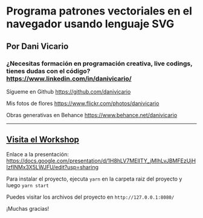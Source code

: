 # Programa patrones vectoriales en el navegador usando lenguaje SVG

## Por Dani Vicario

### ¿Necesitas formación en programación creativa, live codings, tienes dudas con el código? https://www.linkedin.com/in/danivicario/

Sígueme en Github
https://github.com/danivicario

Mis fotos de flores
https://www.flickr.com/photos/danivicario

Obras generativas en Behance
https://www.behance.net/danivicario

---

## [Visita el Workshop](https://www.youtube.com/watch?v=DRg6C0MaIZA&feature=youtu.be)

Enlace a la presentación: https://docs.google.com/presentation/d/1H8hLV7MElITY_jMIhLvJBMFEzUjHIzfINMx3X5LWJFU/edit?usp=sharing

Para instalar el proyecto, ejecuta `yarn` en la carpeta raiz del proyecto y luego `yarn start`

Puedes visitar los archivos del proyecto en `http://127.0.0.1:8080/`

¡Muchas gracias!
